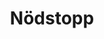 ---
title: 'Nödstopp'
symbol_image: '/images/symbols/insats/28.svg'
weight: 28
card: true
card_color: 'bg-symbol-yellow'
---